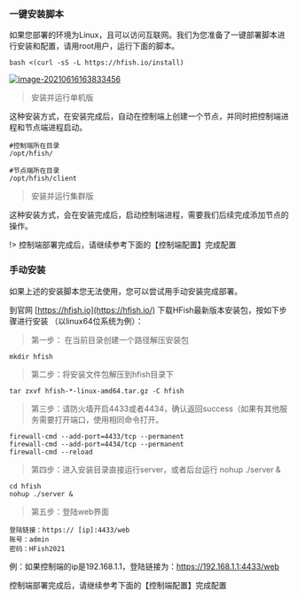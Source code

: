 ### 一键安装脚本

如果您部署的环境为Linux，且可以访问互联网。我们为您准备了一键部署脚本进行安装和配置，请用root用户，运行下面的脚本。

```
bash <(curl -sS -L https://hfish.io/install)
```

[![image-20210616163833456](https://camo.githubusercontent.com/138f103b1cf034b7e493f298b453a43af20628a712f75c80a58d95a3a54b94ee/687474703a2f2f696d672e746872656174626f6f6b2e636e2f68666973682f32303231303631363136333833342e706e67)](https://camo.githubusercontent.com/138f103b1cf034b7e493f298b453a43af20628a712f75c80a58d95a3a54b94ee/687474703a2f2f696d672e746872656174626f6f6b2e636e2f68666973682f32303231303631363136333833342e706e67)

> 安装并运行单机版

这种安装方式，在安装完成后，自动在控制端上创建一个节点，并同时把控制端进程和节点端进程启动。

```
#控制端所在目录
/opt/hfish/

#节点端所在目录
/opt/hfish/client
```

> 安装并运行集群版

这种安装方式，会在安装完成后，启动控制端进程，需要我们后续完成添加节点的操作。

!> 控制端部署完成后，请继续参考下面的【控制端配置】完成配置



### 手动安装

如果上述的安装脚本您无法使用，您可以尝试用手动安装完成部署。

到官网 [https://hfish.io](https://hfish.io/) 下载HFish最新版本安装包，按如下步骤进行安装 （以linux64位系统为例）：

> 第一步： 在当前目录创建一个路径解压安装包

```
mkdir hfish
```

> 第二步：将安装文件包解压到hfish目录下

```
tar zxvf hfish-*-linux-amd64.tar.gz -C hfish
```

> 第三步：请防火墙开启4433或者4434，确认返回success（如果有其他服务需要打开端口，使用相同命令打开。

```
firewall-cmd --add-port=4433/tcp --permanent
firewall-cmd --add-port=4434/tcp --permanent
firewall-cmd --reload
```

> 第四步：进入安装目录直接运行server，或者后台运行 nohup ./server &

```
cd hfish
nohup ./server &
```

> 第五步：登陆web界面

```
登陆链接：https:// [ip]:4433/web
账号：admin
密码：HFish2021
```

例：如果控制端的ip是192.168.1.1，登陆链接为：https://192.168.1.1:4433/web

控制端部署完成后，请继续参考下面的【控制端配置】完成配置

